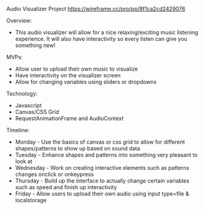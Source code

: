 Audio Visualizer Project
https://wireframe.cc/pro/pp/8f1ca2cd2429076

Overview:
* This audio visualizer will allow for a nice relaxing/exciting music listening experience. It will also have interactivity so every listen can give you something new!

MVPs:
* Allow user to upload their own music to visualize
* Have interactivity on the visualizer screen
* Allow for changing variables using sliders or dropdowns

Technology:
* Javascript
* Canvas/CSS Grid
* RequestAnimationFrame and AudioContext

Timeline:
* Monday - Use the basics of canvas or css grid to allow for different shapes/patterns to show up based on sound data
* Tuesday - Enhance shapes and patterns into something very pleasant to look at
* Wednesday - Work on creating interactive elements such as patterns changes onclick or onkeypress
* Thursday - Build up the interface to actually change certain variables such as speed and finish up interactivity
* Friday - Allow users to upload their own audio using input type=file & localstorage
